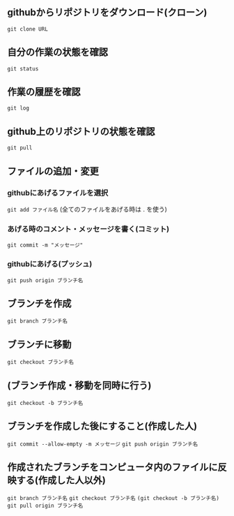 ## githubからリポジトリをダウンロード(クローン)
```git clone URL```

## 自分の作業の状態を確認
```git status```

## 作業の履歴を確認
```git log```

## github上のリポジトリの状態を確認
```git pull```


## ファイルの追加・変更
### githubにあげるファイルを選択
```git add ファイル名```
(全てのファイルをあげる時は . を使う)

### あげる時のコメント・メッセージを書く(コミット)
```git commit -m "メッセージ"```

### githubにあげる(プッシュ)
```git push origin ブランチ名```


## ブランチを作成
```git branch ブランチ名```

## ブランチに移動
```git checkout ブランチ名```

## (ブランチ作成・移動を同時に行う)
```git checkout -b ブランチ名```

## ブランチを作成した後にすること(作成した人)
`git commit --allow-empty -m メッセージ`
`git push origin ブランチ名`

## 作成されたブランチをコンピュータ内のファイルに反映する(作成した人以外)
`git branch ブランチ名`
`git checkout ブランチ名`
`(git checkout -b ブランチ名)`
`git pull origin ブランチ名`